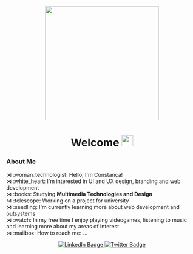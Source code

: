 <div id="header" align="center">
  <img src="https://media.giphy.com/media/paTz7UZbPfTZFRYnnB/giphy.gif" width="300"/>
  <h1>Welcome
        <img src="https://media.giphy.com/media/hvRJCLFzcasrR4ia7z/giphy.gif" width="30px"/>
  </h1>
</div>
<div>
  <h3>About Me</h3>
⋊ :woman_technologist: Hello, I'm Constança! <br>
⋊ :white_heart: I'm interested in UI and UX design, branding and web development<br>
⋊ :books: Studying <b>Multimedia Technologies and Design</b><br>
⋊ :telescope: Working on a project for university<br>
⋊ :seedling: I'm currently learning more about web development and outsystems <br>
⋊ :watch: In my free time I enjoy playing videogames, listening to music and learning more about my areas of interest<br>
⋊ :mailbox:  How to reach me: ...
  </p>
</div>

<div id="badges" align="center">
  <a href="https://www.linkedin.com/in/constança-fernandes-6b165a1ba/">
    <img src="https://img.shields.io/badge/LinkedIn-blue?style=for-the-badge&logo=linkedin&logoColor=white" alt="LinkedIn Badge"/>
  </a>
  <a href="https://twitter.com/SirenaCutie">
     <img src="https://img.shields.io/badge/Twitter-blue?style=for-the-badge&logo=twitter&logoColor=white" alt="Twitter Badge"/>
   </a>
</div>
